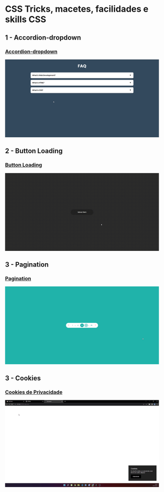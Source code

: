 # CSS Tricks, macetes, facilidades e skills CSS

## 1 - Accordion-dropdown
### <a href="./accordion-dropdown">Accordion-dropdown<a>
<img src="./accordion-dropdown/gif-dropdown.gif">


## 2 - Button Loading
### <a href="./button-with-loading">Button Loading<a>
<img src="./button-with-loading/button-loading.gif">

## 3 - Pagination
### <a href="./pagination">Pagination<a>
<img src="./pagination/pagination.gif">

## 3 - Cookies
### <a href="./cookies-privacidade">Cookies de Privacidade<a>
<img src="./cookies-privacidade/video.gif">
